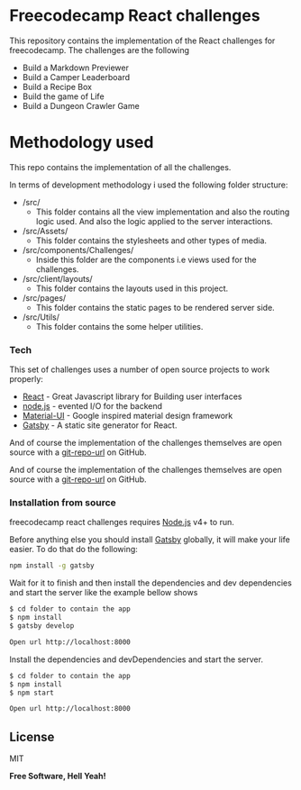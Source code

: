 # Freecodecamp React challenges

This repository contains the implementation of the React challenges for freecodecamp.
The challenges are the following
  - Build a Markdown Previewer
  - Build a Camper Leaderboard
  - Build a Recipe Box
  - Build the game of Life
  - Build a Dungeon Crawler Game
# Methodology used
This repo contains the implementation of all the challenges.  

In terms of development methodology i used the following folder structure:
  - /src/
    - This folder contains all the view implementation and also the routing logic used.
      And also the logic applied to the server interactions. 
  - /src/Assets/
    - This folder contains the stylesheets and other types of media.
  - /src/components/Challenges/
    - Inside this folder are the components i.e views used for the challenges.
  - /src/client/layouts/
    - This folder contains the layouts used in this project.
  - /src/pages/
    - This folder contains the static pages to be rendered server side.
  - /src/Utils/
    - This folder contains the some helper utilities.
    
### Tech

This set of challenges uses a number of open source projects to work properly:
* [React] - Great Javascript library for Building user interfaces
* [node.js] - evented I/O for the backend
* [Material-UI] - Google inspired material design framework
* [Gatsby] - A static site generator for React.

And of course the implementation of the challenges themselves are open source with a [git-repo-url]
 on GitHub.


And of course the implementation of the challenges themselves are open source with a [git-repo-url]
 on GitHub.

### Installation from source

freecodecamp react challenges  requires [Node.js](https://nodejs.org/) v4+ to run.

Before anything else you should install [Gatsby] globally, it will make your life easier.
To do that do the following:

```sh
npm install -g gatsby
```
Wait for it to finish and then install the dependencies and dev dependencies and start the server like the example bellow shows
```sh
$ cd folder to contain the app
$ npm install 
$ gatsby develop

Open url http://localhost:8000
```


Install the dependencies and devDependencies and start the server.

```sh
$ cd folder to contain the app
$ npm install 
$ npm start

Open url http://localhost:8000
```


License
----

MIT


**Free Software, Hell Yeah!**

[//]: # (These are reference links used in the body of this note and get stripped out when the markdown processor does its job. There is no need to format nicely because it shouldn't be seen. Thanks SO - http://stackoverflow.com/questions/4823468/store-comments-in-markdown-syntax)
   
  [Gatsby]: <https://www.gatsbyjs.org/>
  [git-repo-url]: <https://github.com/jonniebigodes/fcc-react.git>
  [node.js]: <http://nodejs.org>
  [React]: <https://facebook.github.io/react/>
  [Material-UI]:<http://www.material-ui.com>
  [PlGh]:  <https://github.com/jonniebigodes/fcc-react/tree/master/plugins/github/readme.md>
   
